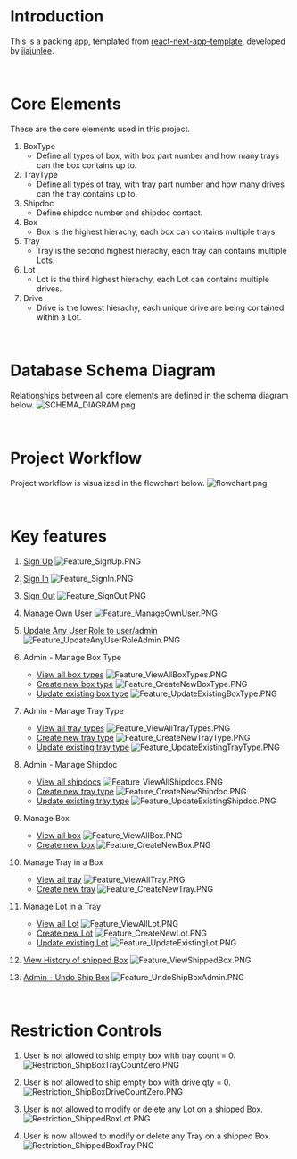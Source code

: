 # Introduction
This is a packing app, templated from [react-next-app-template](https://github.com/jiajunlee19/react-next-app-template), developed by [jiajunlee](https://github.com/jiajunlee19).


<br>

# Core Elements
These are the core elements used in this project.
1. BoxType
    - Define all types of box, with box part number and how many trays can the box contains up to.
2. TrayType
    - Define all types of tray, with tray part number and how many drives can the tray contains up to.
3. Shipdoc
    - Define shipdoc number and shipdoc contact.
4. Box
    - Box is the highest hierachy, each box can contains multiple trays.
5. Tray
    - Tray is the second highest hierachy, each tray can contains multiple Lots.
6. Lot
    - Lot is the third highest hierachy, each Lot can contains multiple drives.
7. Drive
    - Drive is the lowest hierachy, each unique drive are being contained within a Lot.

<br>

# Database Schema Diagram
Relationships between all core elements are defined in the schema diagram below.
![SCHEMA_DIAGRAM.png](/Misc/SCHEMA_DIAGRAM.png)

<br>

# Project Workflow
Project workflow is visualized in the flowchart below.
![flowchart.png](/Misc/flowchart.png)

<br>

# Key features
1. [Sign Up](/app/\(pages\)/auth/signUp/page.tsx)
    ![Feature_SignUp.PNG](/Misc/Feature_SignUp.PNG)

2. [Sign In](/app/\(pages\)/auth/signIn/page.tsx)
    ![Feature_SignIn.PNG](/Misc/Feature_SignIn.PNG)

3. [Sign Out](/app/\(pages\)/auth/signOut/page.tsx)
    ![Feature_SignOut.PNG](/Misc/Feature_SignOut.PNG)

4. [Manage Own User](/app/\(pages\)/auth/user/[user_uid]/page.tsx)
    ![Feature_ManageOwnUser.PNG](/Misc/Feature_ManageOwnUser.PNG)

5. [Update Any User Role to user/admin](/app/\(pages\)/protected/auth/updateRoleByEmail/page.tsx)
    ![Feature_UpdateAnyUserRoleAdmin.PNG](/Misc/Feature_UpdateAnyUserRoleAdmin.PNG)

6. Admin - Manage Box Type
    - [View all box types](/app/\(pages\)/protected/box_type/page.tsx)
    ![Feature_ViewAllBoxTypes.PNG](/Misc/Feature_ViewAllBoxTypes.PNG)
    - [Create new box type](/app/\(pages\)/protected/box_type/create/page.tsx)
    ![Feature_CreateNewBoxType.PNG](/Misc/Feature_CreateNewBoxType.PNG)
    - [Update existing box type](/app/\(pages\)/protected/box_type/[box_type_uid]/update/page.tsx)
    ![Feature_UpdateExistingBoxType.PNG](/Misc/Feature_UpdateExistingBoxType.PNG)

7. Admin - Manage Tray Type
    - [View all tray types](/app/\(pages\)/protected/tray_type/page.tsx)
    ![Feature_ViewAllTrayTypes.PNG](/Misc/Feature_ViewAllTrayTypes.PNG)
    - [Create new tray type](/app/\(pages\)/protected/tray_type/create/page.tsx)
    ![Feature_CreateNewTrayType.PNG](/Misc/Feature_CreateNewTrayType.PNG)
    - [Update existing tray type](/app/\(pages\)/protected/tray_type/[tray_type_uid]/update/page.tsx)
    ![Feature_UpdateExistingTrayType.PNG](/Misc/Feature_UpdateExistingTrayType.PNG)

8. Admin - Manage Shipdoc
    - [View all shipdocs](/app/\(pages\)/protected/shipdoc/page.tsx)
    ![Feature_ViewAllShipdocs.PNG](/Misc/Feature_ViewAllShipdocs.PNG)
    - [Create new tray type](/app/\(pages\)/protected/shipdoc/create/page.tsx)
    ![Feature_CreateNewShipdoc.PNG](/Misc/Feature_CreateNewShipdoc.PNG)
    - [Update existing tray type](/app/\(pages\)/protected/shipdoc/[shipdoc_uid]/update/page.tsx)
    ![Feature_UpdateExistingShipdoc.PNG](/Misc/Feature_UpdateExistingShipdoc.PNG)

9. Manage Box
    - [View all box](/app/\(pages\)/box/page.tsx)
    ![Feature_ViewAllBox.PNG](/Misc/Feature_ViewAllBox.PNG)
    - [Create new box](/app/\(pages\)/box/create/page.tsx)
    ![Feature_CreateNewBox.PNG](/Misc/Feature_CreateNewBox.PNG)

10. Manage Tray in a Box
    - [View all tray](/app/\(pages\)/box/[box_uid]/tray/page.tsx)
    ![Feature_ViewAllTray.PNG](/Misc/Feature_ViewAllTray.PNG)
    - [Create new tray](/app/\(pages\)/box/[box_uid]/tray/create/page.tsx)
    ![Feature_CreateNewTray.PNG](/Misc/Feature_CreateNewTray.PNG)

11. Manage Lot in a Tray
    - [View all Lot](/app/\(pages\)/box/[box_uid]/tray/[tray_uid]/lot/page.tsx)
    ![Feature_ViewAllLot.PNG](/Misc/Feature_ViewAllLots.PNG)
    - [Create new Lot](/app/\(pages\)/box/[box_uid]/tray/[tray_uid]/lot/create/page.tsx)
    ![Feature_CreateNewLot.PNG](/Misc/Feature_CreateNewLot.PNG)
    - [Update existing Lot](/app/\(pages\)/box/[box_uid]/tray/[tray_uid]/lot/[lot_uid]/update/page.tsx)
    ![Feature_UpdateExistingLot.PNG](/Misc/Feature_UpdateExistingLot.PNG)

12. [View History of shipped Box](/app/\(pages\)/history/page.tsx)
    ![Feature_ViewShippedBox.PNG](/Misc/Feature_ViewShippedBox.PNG)

13. [Admin - Undo Ship Box](/app/\(pages\)/protected/history/page.tsx)
    ![Feature_UndoShipBoxAdmin.PNG](/Misc/Feature_UndoShipBoxAdmin.PNG)

<br>

# Restriction Controls
1. User is not allowed to ship empty box with tray count = 0.
    ![Restriction_ShipBoxTrayCountZero.PNG](/Misc/Restriction_ShipBoxTrayCountZero.PNG)

2. User is not allowed to ship empty box with drive qty = 0.
    ![Restriction_ShipBoxDriveCountZero.PNG](/Misc/Restriction_ShipBoxDriveCountZero.PNG)

3. User is not allowed to modify or delete any Lot on a shipped Box.
    ![Restriction_ShippedBoxLot.PNG](/Misc/Restriction_ShippedBoxLot.PNG)

4. User is now allowed to modify or delete any Tray on a shipped Box.
    ![Restriction_ShippedBoxTray.PNG](/Misc/Restriction_ShippedBoxTray.PNG)

<br>